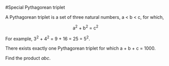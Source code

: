 #Special Pythagorean triplet

A Pythagorean triplet is a set of three natural numbers, a < b < c, for which,

<center> a<sup>2</sup> + b<sup>2</sup> = c<sup>2</sup> </center>

For example, 3<sup>2</sup> + 4<sup>2</sup> = 9 + 16 = 25 = 5<sup>2</sup>.

There exists exactly one Pythagorean triplet for which a + b + c = 1000.

Find the product *abc*.